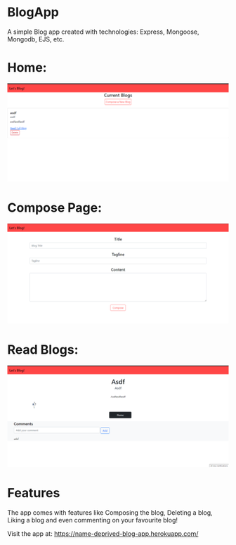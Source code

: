 # BlogApp
A simple Blog app created with technologies: Express, Mongoose, Mongodb, EJS, etc.

# Home:
![Home Page](./assets/1.png)

# Compose Page:
![Compose Page](./assets/2.png)

# Read Blogs:
![reads](./assets/3.png)

# Features
The app comes with features like Composing the blog, Deleting a blog, Liking a blog and even commenting on your favourite blog!

Visit the app at: https://name-deprived-blog-app.herokuapp.com/

